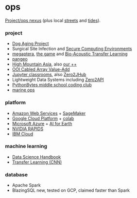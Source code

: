 # ops
[Project/ops nexus](http://github.com/robfatland/ops) (plus local [streets](https://web6.seattle.gov/travelers/) and [tides](http://www.dairiki.org/tides/daily.php/ert)).

### project

* [Dog Aging Project](http://dogagingproject.com/)
* Surgical Site Infection and [Secure Computing Environments](https://github.com/robfatland/sce)
* [megaptera](http://github.com/robfatland/whalebooks), 
[the game](http://megaptera.swipesforscience.org/#/) and [Bio-Acoustic Transfer Learning](https://github.com/pshivraj/batl)
* [pangeo](http://pangeo.io)
* [High Mountain Asia](http://himat.org/), also [our ++](https://cloudmaven.github.io/documentation/ccs_high_mountain_asia.html)
* [OOI Cabled Array Value-Add](http://github.com/robfatland/synoptic)
* [Jupyter classrooms](http://data8.org/), also [Zero2JHub](https://zero-to-jupyterhub.readthedocs.io/en/latest/)
* Lightweight Data Systems including [Zero2API](https://github.com/robfatland/Zero2API)
* [PythonBytes middle school coding club](https://github.com/robfatland/pythonbytes)
* [marine ops](http://github.com/robfatland/flyingbosun)

### platform

* [Amazon Web Services](http://aws.amazon.com) + [SageMaker](https://aws.amazon.com/sagemaker/)
* [Google Cloud Platform](http://cloud.google.com) + [colab](https://colab.research.google.com/)
* [Microsoft Azure](http://azure.microsoft.com) + [AI for Earth](https://www.microsoft.com/en-us/ai/ai-for-earth)
* [NVIDIA RAPIDS](https://rapids.ai/)
* [IBM Cloud](https://www.ibm.com/cloud)

### machine learning

* [Data Science Handbook](https://jakevdp.github.io/PythonDataScienceHandbook/)
* [Transfer Learning (CNN)](https://github.com/pshivraj/batl)

### database

* Apache Spark
* BlazingSQL new, tested on GCP, claimed faster than Spark

